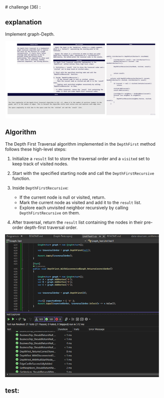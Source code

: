 ﻿﻿# challenge (36) : 
## explanation
Implement  graph-Depth.


 ![white](Graph-Depth.jpg)

## Algorithm
The Depth First Traversal algorithm implemented in the `DepthFirst` method follows these high-level steps:

1. Initialize a `result` list to store the traversal order and a `visited` set to keep track of visited nodes.

2. Start with the specified starting node and call the `DepthFirstRecursive` function.

3. Inside `DepthFirstRecursive`:
   - If the current node is null or visited, return.
   - Mark the current node as visited and add it to the `result` list.
   - Explore each unvisited neighbor recursively by calling `DepthFirstRecursive` on them.

4. After traversal, return the `result` list containing the nodes in their pre-order depth-first traversal order.

 ![test](Test-graph-Depth.png)
## test: